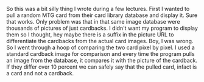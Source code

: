 So this was a bit silly thing I wrote during a few lectures. First I wanted to pull a random MTG card from their card library database and
display it.
Sure that works. Only problem was that in that same image database were thousands of pictures of just cardbacks.
I didn't want my program to display them so I thought, hey maybe there is a suffix in the picture URL to differentiate
the cardbacks from the actual card images. Boy, I was wrong.
So I went through a hoop of comparing the two card pixel by pixel. I used a standard cardback image for comparison and
every time the program pulls an image from the database, it compares it with the picture of the cardback. If they differ over 10 percent
we can safely say that the pulled card, infact is a card and not a cardback.
